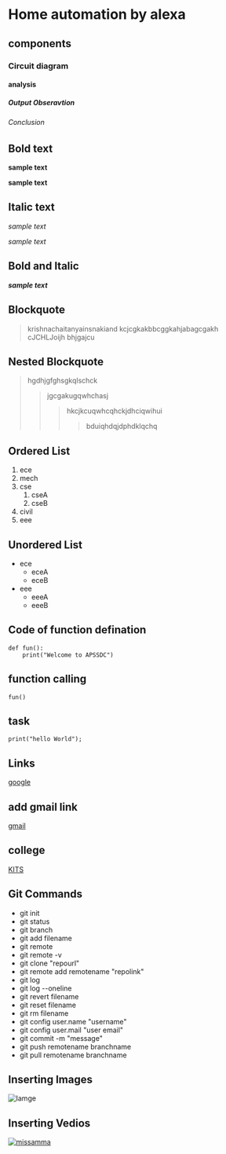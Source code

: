 # Home automation by alexa
## components
### Circuit diagram
#### analysis
##### Output Obseravtion
###### Conclusion
## Bold text
**sample text**

__sample text__
## Italic text
*sample text*

_sample text_
## Bold and Italic
**_sample text_**
## Blockquote 
> krishnachaitanyainsnakiand
kcjcgkakbbcggkahjabagcgakh
cJCHLJoijh bhjgajcu
## Nested Blockquote
> hgdhjgfghsgkqlschck
>> jgcgakugqwhchasj
>>> hkcjkcuqwhcqhckjdhciqwihui
>>>> bduiqhdqjdphdklqchq
## Ordered List
1. ece
2. mech
3. cse
    1. cseA
     2. cseB
4. civil
5. eee
## Unordered List
- ece
    * eceA
    * eceB
- eee
    + eeeA
    + eeeB
## Code of function defination
```
def fun():
    print("Welcome to APSSDC")
 ```
 ## function calling
 `
 fun()
 `
 ## task
 ```
 print("hello World");
 ```
 ## Links
 [google](http://jiofi.local.html)
 ## add gmail link
 [gmail](https://mail.google.com/mail/u/0/#inbox)
 ## college
 [KITS](http://kits-anna.com/gallery.php)
 ## Git Commands
 * git init 
 * git status
 * git branch
 * git add filename
 * git remote
 * git remote -v
 * git clone "repourl"
 * git remote add remotename "repolink"
 * git log
 * git log --oneline
 * git revert filename
 * git reset filename
 * git rm filename
 * git config user.name "username"
 * git config user.mail "user email"
 * git commit -m "message"
 * git push remotename branchname
 * git pull remotename branchname
 ## Inserting Images
 ![Iamge](https://github.com/pitchireddy4a3/markdownsyntax/commit/5a8ebd99bda74b7d032d3d962345aeaac11db43f)
 ## Inserting Vedios
 [![missamma](https://img.youtube.com/vi/65144DGY/0.jpg)](https://www.youtube.com/watch?v=Rvb65144DGY)
 

    
    





